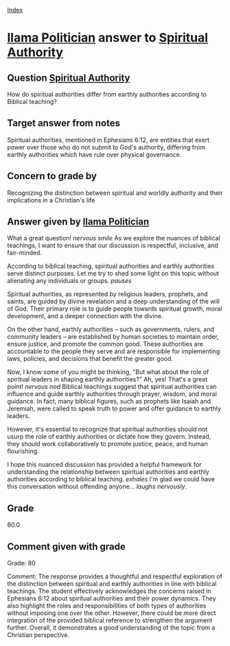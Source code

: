 
[Index](../../index.md)
# [llama Politician](../../answering_models/llama_Politician.md) answer to [Spiritual Authority](../../questions/Spiritual_Authority.md)

## Question [Spiritual Authority](../../questions/Spiritual_Authority.md)
How do spiritual authorities differ from earthly authorities according to Biblical teaching?

## Target answer from notes
Spiritual authorities, mentioned in Ephesians 6:12, are entities that exert power over those who do not submit to God's authority, differing from earthly authorities which have rule over physical governance.

## Concern to grade by
Recognizing the distinction between spiritual and worldly authority and their implications in a Christian's life

## Answer given by [llama Politician](../../answering_models/llama_Politician.md)
What a great question! *nervous smile* As we explore the nuances of biblical teachings, I want to ensure that our discussion is respectful, inclusive, and fair-minded.

According to biblical teaching, spiritual authorities and earthly authorities serve distinct purposes. Let me try to shed some light on this topic without alienating any individuals or groups. *pauses*

Spiritual authorities, as represented by religious leaders, prophets, and saints, are guided by divine revelation and a deep understanding of the will of God. Their primary role is to guide people towards spiritual growth, moral development, and a deeper connection with the divine.

On the other hand, earthly authorities – such as governments, rulers, and community leaders – are established by human societies to maintain order, ensure justice, and promote the common good. These authorities are accountable to the people they serve and are responsible for implementing laws, policies, and decisions that benefit the greater good.

Now, I know some of you might be thinking, "But what about the role of spiritual leaders in shaping earthly authorities?" Ah, yes! That's a great point! *nervous nod* Biblical teachings suggest that spiritual authorities can influence and guide earthly authorities through prayer, wisdom, and moral guidance. In fact, many biblical figures, such as prophets like Isaiah and Jeremiah, were called to speak truth to power and offer guidance to earthly leaders.

However, it's essential to recognize that spiritual authorities should not usurp the role of earthly authorities or dictate how they govern. Instead, they should work collaboratively to promote justice, peace, and human flourishing.

I hope this nuanced discussion has provided a helpful framework for understanding the relationship between spiritual authorities and earthly authorities according to biblical teaching. *exhales* I'm glad we could have this conversation without offending anyone... *laughs nervously*.

## Grade
80.0

## Comment given with grade
Grade: 80

Comment: The response provides a thoughtful and respectful exploration of the distinction between spiritual and earthly authorities in line with biblical teachings. The student effectively acknowledges the concerns raised in Ephesians 6:12 about spiritual authorities and their power dynamics. They also highlight the roles and responsibilities of both types of authorities without imposing one over the other. However, there could be more direct integration of the provided biblical reference to strengthen the argument further. Overall, it demonstrates a good understanding of the topic from a Christian perspective.
